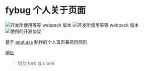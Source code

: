 # fybug 个人关于页面
![](https://img.shields.io/badge/webpack-4.44.2-2e93ff.svg "开发所使用等等 webpack 版本")
![](https://img.shields.io/badge/aout.ass-0.0.1-e93ff.svg "开发所使用等等 webpack 版本")
![](https://img.shields.io/badge/license-can`t%20copy-f27122.svg "使用的开源协议")

基于 [aout.ass](https://gitee.com/fybug/aout.ass) 制作的个人首页兼简历网页

[地址](https://fybug.gitee.io/main.html)

> 切勿 fork 或 clone